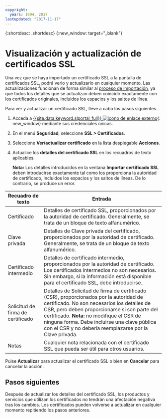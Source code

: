 ```yaml
---
copyright:
  years: 1994, 2017
lastupdated: "2017-11-17"
---
```


{:shortdesc: .shortdesc}
{:new_window: target="_blank"}

# Visualización y actualización de certificados SSL

Una vez que se haya importado un certificado SSL a la pantalla de certificados SSL, podrá verlo y actualizarlo en cualquier momento. Las actualizaciones funcionan de forma similar al [proceso de importación](import-ssl-certificate.html), ya que todos los detalles que se actualizan deben coincidir exactamente con los certificados originales, incluidos los espacios y los saltos de línea.

Para ver y actualizar un certificado SSL, lleve a cabo los pasos siguientes.

1. Acceda a [{{site.data.keyword.slportal_full}} ![icono de enlace externo](../../icons/launch-glyph.svg "icono de enlace externo")](https://control.softlayer.com/){: new_window} mediante sus credenciales únicas.
2. En el menú **Seguridad**, seleccione **SSL > Certificados**.
2. Seleccione **Ver/actualizar certificado** en la lista desplegable **Acciones**.
3. Actualice los **detalles del certificado SSL** en los recuadros de texto aplicables.

   **Nota:** Los detalles introducidos en la ventana **Importar certificado SSL** deben introducirse exactamente tal como los proporciona la autoridad de certificado, incluidos los espacios y los saltos de líneas. De lo contrario, se produce un error.

| Recuadro de texto | Entrada |
| -------- | ----- |
|Certificado |Detalles de certificado SSL, proporcionados por la autoridad de certificado. Generalmente, se trata de un bloque de texto alfanumérico.|
|Clave privada | Detalles de Clave privada del certificado, proporcionados por la autoridad de certificado. Generalmente, se trata de un bloque de texto alfanumérico.|
|Certificado intermedio | Detalles de certificado intermedio, proporcionados por la autoridad de certificado. Los certificados intermedios no son necesarios. Sin embargo, si la información está disponible para el certificado SSL, debe introducirse..|
| Solicitud de firma de certificado | Detalles de Solicitud de firma de certificado (CSR), proporcionados por la autoridad de certificado. No son necesarios los detalles de CSR, pero deben proporcionarse si son parte del certificado. **Nota:** no modifique el CSR de ninguna forma. Debe incluirse una clave pública con el CSR y no debería reemplazarse por la Clave privada.|
|Notas | Cualquier nota relacionada con el certificado SSL que pueda ser útil para otros usuarios.
Pulse **Actualizar** para actualizar el certificado SSL o bien en **Cancelar** para cancelar la acción.

## Pasos siguientes

Después de actualizar los detalles del certificado SSL, los productos y servicios que utilizan los certificados no tendrán una afectación negativa tras los cambios. Los certificados pueden volverse a actualizar en cualquier momento repitiendo los pasos anteriores.
